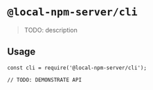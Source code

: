# `@local-npm-server/cli`

> TODO: description

## Usage

```
const cli = require('@local-npm-server/cli');

// TODO: DEMONSTRATE API
```
